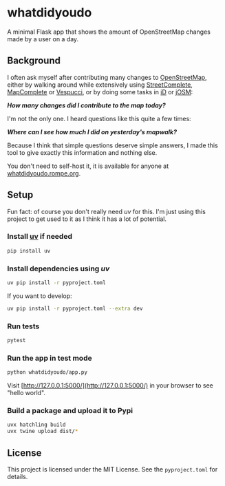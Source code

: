 # whatdidyoudo

A minimal Flask app that shows the amount of OpenStreetMap changes made by a user on a day.

## Background

I often ask myself after contributing many changes to [OpenStreetMap](https://www.openstreetmap.org/),
either by walking around while extensively using [StreetComplete](https://streetcomplete.app/),
[MapComplete](https://mapcomplete.org/) or [Vespucci](https://vespucci.io/), or by doing some tasks
in [iD](https://www.openstreetmap.org/edit) or [jOSM](https://josm.openstreetmap.de/):

***How many changes did I contribute to the map today?***

I'm not the only one. I heard questions like this quite a few times:

***Where can I see how much I did on yesterday's mapwalk?***

Because I think that simple questions deserve simple answers, I made this tool to give exactly
this information and nothing else.

You don't need to self-host it, it is available for anyone at
[whatdidyoudo.rompe.org](https://whatdidyoudo.rompe.org).

## Setup

Fun fact: of course you don't really need *uv* for this. I'm just using this project to
get used to it as I think it has a lot of potential.

### Install [uv](https://github.com/astral-sh/uv) if needed

```sh
pip install uv
```

### Install dependencies using *uv*

```sh
uv pip install -r pyproject.toml
```

If you want to develop:

```sh
uv pip install -r pyproject.toml --extra dev
```

### Run tests

```sh
pytest
```

### Run the app in test mode

```sh
python whatdidyoudo/app.py
```

Visit [http://127.0.0.1:5000/](http://127.0.0.1:5000/) in your browser to see "hello world".

### Build a package and upload it to Pypi

```sh
uvx hatchling build
uvx twine upload dist/*
```

## License

This project is licensed under the MIT License. See the `pyproject.toml` for details.
